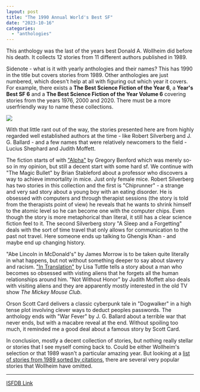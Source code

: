 ```yaml
---
layout: post
title: "The 1990 Annual World's Best SF"
date: "2023-10-16"
categories:
  - "anthologies"
---
```


This anthology was the last of the years best Donald A. Wollheim did before his death. It collects 12 stories from 11 different authors published in 1989.

Sidenote - what is it with yearly anthologies and their names? This has 1990 in the title but covers stories from 1989. Other anthologies are just numbered, which doesn't help at all with figuring out which year it covers. For example, there exists a __The Best Science Fiction of the Year 6__, a __Year's Best SF 6__ and a __The Best Science Fiction of the Year Volume 6__ covering stories from the years 1976, 2000 and 2020. There must be a more userfriendly way to name these collections.

![](https://shortsfreviews.com/wp-content/uploads/2023/10/wolheim1990.jpg?w=402)

With that little rant out of the way, the stories presented here are from highly regarded well established authors at the time - like Robert Silverberg and J. G. Ballard - and a few names that were relatively newcomers to the field - Lucius Shephard and Judith Moffett.

The fiction starts of with ["Alpha"](https://shortsfreviews.com/2023/07/06/alphas-by-gregory-benford/) by Gregory Benford which was merely so-so in my opinion, but still a decent start with some hard sf. We continue with "The Magic Bullet" by Brian Stableford about a professor who discovers a way to achieve immortality in mice. Just only female mice. Robert Silverberg has two stories in this collection and the first is "Chiprunner" - a strange and very sad story about a young boy with an eating disorder. He is obsessed with computers and through therapist sessions (the story is told from the therapists point of view) he reveals that he wants to shrink himself to the atomic level so he can become one with the computer chips. Even though the story is more metaphorical than literal, it still has a clear science fiction feel to it. The second Silverberg story "A Sleep and a Forgetting" deals with the sort of time travel that only allows for communication to the past not travel. Here someone ends up talking to Ghengis Khan - and maybe end up changing history.

"Abe Lincoln in McDonald's" by James Morrow is to be taken quite literally in what happens, but not without something deeper to say about slavery and racism. ["In Translation"](https://shortsfreviews.com/2023/08/14/in-translation-by-lisa-tuttle/) by Lisa Tuttle tells a story about a man who becomes so obsessed with visting aliens that he forgets all the human relationships around him. "Not Without Honor" by Judith Moffett also deals with visiting aliens and they are apparently mostly interested in the old TV show _The Mickey Mouse Club_.

Orson Scott Card delivers a classic cyberpunk tale in "Dogwalker" in a high tense plot involving clever ways to deduct peoples passwords. The anthology ends with "War Fever" by J. G. Ballard about a terrible war that never ends, but with a macabre reveal at the end. Without spoiling too much, it reminded me a good deal about a famous story by Scott Card.

In conclusion, mostly a decent collection of stories, but nothing really stellar or stories that I see myself coming back to. Could be either Wollheim's selection or that 1989 wasn't a particular amazing year. But looking at a [list of stories from 1989 sorted by citations](https://csfquery.com/SearchResult?yrbegin=1989&yrend=1989&mincite=2&category=story&sortby=7), there are several very popular stories that Wollheim have omitted.

* * *

[ISFDB Link](https://www.isfdb.org/cgi-bin/pl.cgi?34921)

